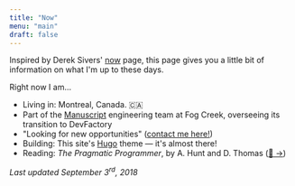 ```yaml
---
title: "Now"
menu: "main"
draft: false
---
```


Inspired by Derek Sivers' [now](https://sivers.org/nowff) page, this page gives you a little bit of information on what I'm up to these days.

Right now I am…

- Living in: Montreal, Canada. 🇨🇦
- Part of the [Manuscript](https://manuscript.com) engineering team at Fog Creek, overseeing its transition to DevFactory
- "Looking for new opportunities" ([contact me here!](mailto:workwith@angelostavrow.com))
- Building: This site's [Hugo](https://gohugo.io) theme — it's almost there!
- Reading: _The Pragmatic Programmer_, by A. Hunt and D. Thomas ([🔗 &rarr;](https://pragprog.com/book/tpp/the-pragmatic-programmer))

_Last updated September 3<sup>rd</sup>, 2018_